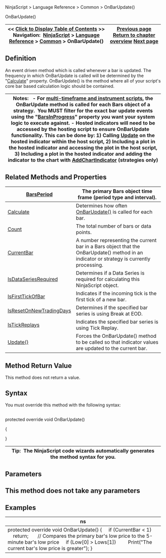 ﻿
NinjaScript \> Language Reference \> Common \> OnBarUpdate()

OnBarUpdate()

| \<\< [Click to Display Table of Contents](onbarupdate.md) \>\> **Navigation:**     [NinjaScript](ninjascript-1.md) \> [Language Reference](language_reference_wip-1.md) \> [Common](common-1.md) \> OnBarUpdate() | [Previous page](maximumbarslookback-1.md) [Return to chapter overview](common-1.md) [Next page](barsperiod-1.md) |
| --- | --- |
## Definition
An event driven method which is called whenever a bar is updated. The frequency in which OnBarUpdate is called will be determined by the "[Calculate](calculate-1.md)" property. OnBarUpdate() is the method where all of your script's core bar based calculation logic should be contained.
 

| Notes:   - For [multi\-timeframe and instrument scripts](multi-time_frame__instruments-1.md), the OnBarUpdate method is called for each Bars object of a strategy.  You MUST filter for the exact bar update events using the "[BarsInProgress](barsinprogress-1.md)" property you want your system logic to execute against. - Hosted indicators will need to be accessed by the hosting script to ensure OnBarUpdate functionality. This can be done by: 1\) Calling [Update](update-1.md) on the hosted indicator within the host script, 2\) Including a plot in the hosted indicator and accessing the plot in the host script, 3\) Including a plot in the hosted indicator and adding the indicator to the chart with [AddChartIndicator](addchartindicator-1.md) (strategies only) |
| --- |

## Related Methods and Properties

| [BarsPeriod](barsperiod-1.md) | The primary Bars object time frame (period type and interval). |
| --- | --- |
| [Calculate](calculate-1.md) | Determines how often [OnBarUpdate()](onbarupdate-1.md) is called for each bar. |
| [Count](count-1.md) | The total number of bars or data points. |
| [CurrentBar](currentbar-1.md) | A number representing the current bar in a Bars object that the OnBarUpdate() method in an indicator or strategy is currently processing. |
| [IsDataSeriesRequired](isdataseriesrequired-1.md) | Determines if a Data Series is required for calculating this NinjaScript object. |
| [IsFirstTickOfBar](isfirsttickofbar-1.md) | Indicates if the incoming tick is the first tick of a new bar. |
| [IsResetOnNewTradingDays](isresetonnewtradingdays-1.md) | Determines if the specified bar series is using Break at EOD. |
| [IsTickReplays](istickreplays-1.md) | Indicates the specified bar series is using Tick Replay. |
| [Update()](update-1.md) | Forces the OnBarUpdate() method to be called so that indicator values are updated to the current bar. |

## Method Return Value
This method does not return a value.

## Syntax
You must override this method with the following syntax:
## 
protected override void OnBarUpdate()  

{
   

}
 

| Tip:  The NinjaScript code wizards automatically generates the method syntax for you. |
| --- |
## 
## 
## Parameters
## This method does not take any parameters
## 
## 
## 
## Examples

| ns |
| --- |
| protected override void OnBarUpdate() {      if (CurrentBar \< 1)          return;        // Compares the primary bar's low price to the 5\-minute bar's low price      if (Low\[0] \> Lows\[1])          Print("The current bar's low price is greater"); } |
